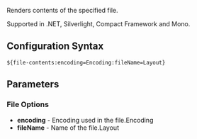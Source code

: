 Renders contents of the specified file. 

Supported in .NET, Silverlight, Compact Framework and Mono.

## Configuration Syntax
```
${file-contents:encoding=Encoding:fileName=Layout}
```

## Parameters
### File Options
* **encoding** - Encoding used in the file.Encoding
* **fileName** - Name of the file.Layout